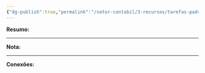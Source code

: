 ```yaml
---
{"dg-publish":true,"permalink":"/setor-contabil/3-recursos/tarefas-padrao/apuracao-do-lucro-real-mensal-dominio-lalur/","dgPassFrontmatter":true,"created":"2025-06-05T23:28:05.536-03:00","updated":"2025-06-05T23:30:19.000-03:00"}
---
```


**Resumo:** 


---

**Nota:**

---

**Conexões:**